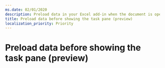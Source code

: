 ```yaml
---
ms.date: 02/01/2020
description: Preload data in your Excel add-in when the document is opened to optimize the task pane before it is displayed.
title: Preload data before showing the task pane (preview)
localization_priority: Priority
---
```


# Preload data before showing the task pane (preview)